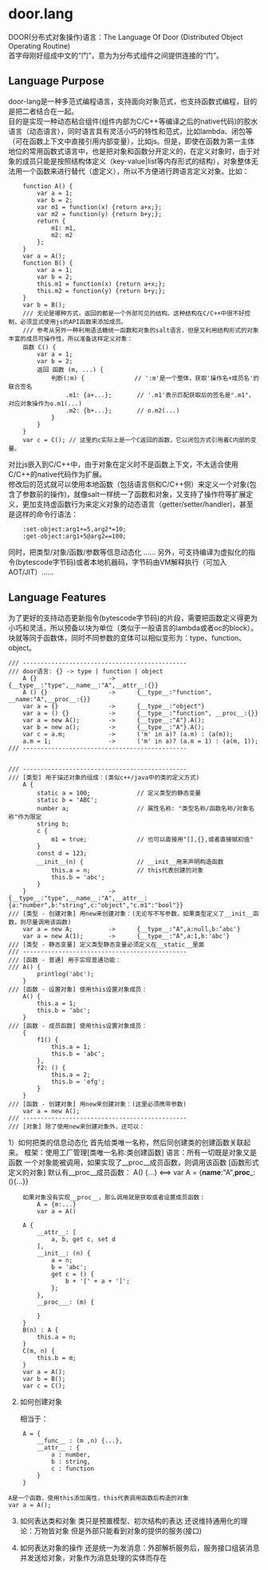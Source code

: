 # door.lang
DOOR(分布式对象操作)语言：The Language Of Door (Distributed Object Operating Routine)  
首字母刚好组成中文的“门”，意为为分布式组件之间提供连接的“门”。  


## Language Purpose
door-lang是一种多范式编程语言，支持面向对象范式，也支持函数式编程，目的是把二者结合在一起。  
目的是实现一种动态粘合组件(组件内部为C/C++等编译之后的native代码)的胶水语言（动态语言），同时语言具有灵活小巧的特性和范式，比如lambda、闭包等（可在函数上下文中直接引用内部变量），比如js。但是，即使在函数为第一主体地位的常用函数式语言中，也是把对象和函数分开定义的，在定义对象时，由于对象的成员只能是按照结构体定义（key-value|list等内存形式的结构），对象整体无法用一个函数来进行替代（虚定义），所以不方便进行跨语言定义对象。比如：
```
    function A() {
        var a = 1;
        var b = 2;
        var m1 = function(x) {return a+x;};
        var m2 = function(y) {return b+y;};
        return {
            m1: m1,
            m2: m2
        };
    }
    var a = A();
    function B() {
        var a = 1;
        var b = 2;
        this.m1 = function(x) {return a+x;};
        this.m2 = function(y) {return b+y;};
    }
    var b = B();
    /// 无论是哪种方式，返回的都是一个外部可见的结构。这种结构在C/C++中很不好控制，必须显式使用js的API函数来添加成员。
    /// 参考从另外一种利用语法糖统一函数和对象的salt语言，但是又利用结构形式的对象丰富的成员可操作性，所以准备这样定义对象：
    函数 C() {
        var a = 1;
        var b = 2;
        返回 函数 (m, ...) {
            判断(:m) {              // ':m'是一个整体，获取'操作名+成员名'的联合签名
                .m1: {a+...};       // '.m1'表示匹配获取后的签名是".m1"，对应对象操作为o.m1(...)
                .m2: {b+...};       // o.m2(...)
            }
        }
    }
    var c = C(); // 这里的c实际上是一个C返回的函数，它以闭包方式引用着C内部的变量。
```

对比js嵌入到C/C++中，由于对象在定义时不是函数上下文，不太适合使用C/C++的native代码作为扩展。  
修改后的范式就可以使用本地函数（包括语言侧和C/C++侧）来定义一个对象(包含了参数前的操作)，就像salt一样统一了函数和对象，又支持了操作符等扩展定义，更加支持虚函数行为来定义对象的动态语言（getter/setter/handler)，甚至是这样的命令行语法：
```
    :set-object:arg1+=5,arg2*=10;
    :get-object:arg1+5@arg2==100;
```

同时，把类型/对象/函数/参数等信息动态化 ……
另外，可支持编译为虚拟化的指令(bytescode字节码)或者本地机器码，字节码由VM解释执行（可加入AOT/JIT）……


## Language Features
为了更好的支持动态更新指令(bytescode字节码)的片段，需要把函数定义得更为小巧和灵活，所以预备以块为单位（类似于一般语言的lambda或者oc的block）。块就等同于函数体，同时不同参数的变体可以相似变形为：type、function、object。
```
/// ----------------------------------------------
/// door语言: {} -> type | function | object
    A {}                    ->      {__type__:"type",__name__:"A",__attr__:{}}
    A () {}                 ->      {__type__:"function", __name:"A",__proc__:{}}
    var a = {}              ->      {__type__:"object"}
    var a = () {}           ->      {__type__:"function", __proc__:{}}
    var a = new A();        ->      {__type__:"A"}.A();
    var b = new a();        ->      {__type__:"A"}.A();
    var c = a.m;            ->      ('m' in a)? (a.m) : (a(m));
    a.m = 1;                ->      ('m' in a)? (a.m = 1) : (a(m, 1));
/// ----------------------------------------------


/// ----------------------------------------------
/// [类型] 用于描述对象的组成：(类似c++/java中的类的定义方式)
    A {
        static a = 100;             // 定义类型的静态变量
        static b = 'ABC';
        number a;                   // 属性名称: "类型名称/函数名称/对象名称"作为限定
        string b;
        c {
            m1 = true;              // 也可以直接用"[],{},或者直接赋初值"
        }
        const d = 123;
        __init__(n) {               // __init__用来声明构造函数
            this.a = n;             // this代表创建的对象
            this.b = 'abc';
        }
    }                       ->      {__type__:"type",__name__:"A",__attr__:{a:"number",b:"string",c:"object","c.m1":"bool"}}
/// [类型 - 创建对象] 用new来创建对象：(无论写不写参数，如果类型定义了__init__函数，则尽量调用该函数)
    var a = new A;          ->      {__type__:"A",a:null,b:‘abc'}
    var a = new A(1);       ->      {__type__:"A",a:1,b:'abc'}
/// [类型 - 静态变量] 定义类型静态变量必须定义在__static__里面
/// ----------------------------------------------
/// [函数 - 普通] 用于实现普通功能：
/// A() {
        printlog('abc');
    }
/// [函数 - 设置对象] 使用this设置对象成员：
    A() {
        this.a = 1;
        this.b = 'abc';
    }
/// [函数 - 成员函数] 使用this设置对象成员：
    {
        f1() {
            this.a = 1;
            this.b = 'abc';
        },
        f2: () {
            this.a = 2;
            this.b = 'efg';
        }
    }
/// [函数 - 创建对象] 用new来创建对象：(这里必须携带参数)
    var a = new A();
/// ----------------------------------------------
/// [对象] 除了使用new来创建对象外，还可以：
```


1）如何把类的信息动态化
    首先给类唯一名称，然后同创建类的创建函数关联起来。
    框架：使用工厂管理[类唯一名称:类创建函数]
    语言：所有一切既是对象又是函数
        一个对象能被调用，如果实现了__proc__成员函数，则调用该函数
        [函数形式定义的对象] 默认有__proc__成员函数：
            A() {...}   <==>   var A = {__name__:"A",__proc___:(){...}}
            
        如果对象没有实现__proc__，那么调用就是获取或者设置成员函数：
            A = {m:...}
            var a = A()

```
    A {
        __attr__: [
            a, b, get c, set d
        ],
        __init__: (n) {
            a = n;
            b = 'abc';
            get c = () {
                b + '[' + a + ']';
            };
        },
        __proc___: (m) {
            
        }
    }
    B(n) : A {
        this.a = n;
    }
    C(m, n) {
        this.b = m;
    }
    var a = A();
    var b = B();
    var c = C();
```


2) 如何创建对象
    
    相当于：
```
    A = {
        __func__ : (m ,n) {...},
        __attr__ : {
            a : number,
            b : string,
            c : function
        }
    }
```
    A是一个函数，使用this添加属性，this代表调用函数后构造的对象
    var a = A();

3) 如何表达类和对象
    类只是预置模型、初次结构的表达
    还说维持通用化的理论：万物皆对象
    但是外部只能看到对象的提供的服务(接口)

4) 如何表达对象的操作
    还是统一为发消息：外部解析服务后，服务接口组装消息并发送给对象，对象作为消息处理的实体而存在

